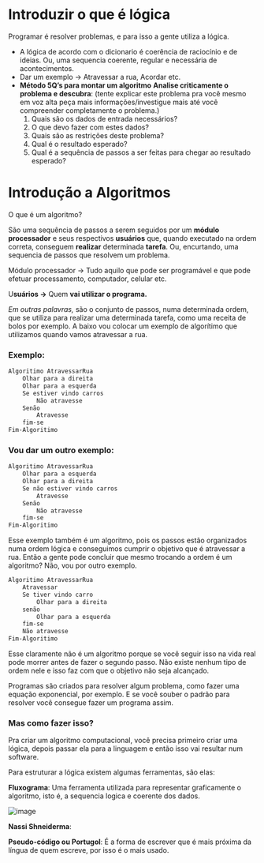 # Introduzir o que é lógica

Programar é resolver problemas, e para isso a gente utiliza a lógica.

- A lógica de acordo com o dicionario é coerência de raciocínio e de ideias. Ou, uma sequencia coerente, regular e necessária de acontecimentos.
- Dar um exemplo → Atravessar a rua, Acordar etc.
- **Método 5Q’s para montar um algoritmo** 
**Analise criticamente o problema e descubra**: (tente explicar este problema pra você mesmo em voz alta peça mais informações/investigue mais até você compreender completamente o problema.)
    1. Quais são os dados de entrada necessários?
    2. O que devo fazer com estes dados?
    3. Quais são as restrições deste problema?
    4. Qual é o resultado esperado?
    5. Qual é a sequência de passos a ser feitas para chegar ao resultado esperado?

# Introdução a Algoritmos

O que é um algoritmo?

São uma sequência de passos a serem seguidos por um **módulo processador** e seus respectivos **usuários** que, quando executado na ordem correta, conseguem **realizar** determinada **tarefa**. Ou, encurtando, uma sequencia de passos que resolvem um problema.

Módulo processador → Tudo aquilo que pode ser programável e que pode efetuar processamento, computador, celular etc.

U**suários →** Quem **vai utilizar o programa.**

*Em outras palavras,* são o conjunto de passos, numa determinada ordem, que se utiliza para realizar uma determinada tarefa, como uma receita de bolos por exemplo. A baixo vou colocar um exemplo de algorítimo que utilizamos quando vamos atravessar a rua.

### Exemplo:

```bash
Algoritimo AtravessarRua
	Olhar para a direita
	Olhar para a esquerda
	Se estiver vindo carros
		Não atravesse
	Senão
		Atravesse
	fim-se
Fim-Algoritimo
```

### Vou dar um outro exemplo:

```bash
Algoritimo AtravessarRua
	Olhar para a esquerda
	Olhar para a direita
	Se não estiver vindo carros
		Atravesse
	Senão
		Não atravesse
	fim-se
Fim-Algoritimo
```

Esse exemplo também é um algoritmo, pois os passos estão organizados numa ordem lógica e conseguimos cumprir o objetivo que é atravessar a rua. Então a gente pode concluir que mesmo trocando a ordem é um algoritmo? Não, vou por outro exemplo.

```bash
Algoritimo AtravessarRua
	Atravessar
	Se tiver vindo carro
		Olhar para a direita
	senão 
		Olhar para a esquerda
	fim-se
	Não atravesse
Fim-Algoritimo
```

Esse claramente não é um algoritmo porque se você seguir isso na vida real pode morrer antes de fazer o segundo passo. Não existe nenhum tipo de ordem nele e isso faz com que o objetivo não seja alcançado.

Programas são criados para resolver algum problema, como fazer uma equação exponencial, por exemplo. E se você souber o padrão para resolver você consegue fazer um programa assim.

### Mas como fazer isso?

Pra criar um algoritmo computacional, você precisa primeiro criar uma lógica, depois passar ela para a linguagem e então isso vai resultar num software.

Para estruturar a lógica existem algumas ferramentas, são elas:

**Fluxograma**: Uma ferramenta utilizada para representar graficamente o algoritmo, isto é, a sequencia logica e coerente dos dados.

![image](https://user-images.githubusercontent.com/79476219/148702632-a1872078-3436-4ab4-b958-37ab7eb20eda.png)

**Nassi Shneiderma**: 

**Pseudo-código ou Portugol**: É a forma de escrever que é mais próxima da língua de quem escreve, por isso é o mais usado.
